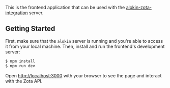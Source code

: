 This is the frontend application that can be used with the
[alokin-zota-integration](https://github.com/federlizer/alokin-zota-integration) server.

## Getting Started

First, make sure that the `alokin` server is running and you're able to access it from your local machine. Then,
install and run the frontend's development server:

```bash
$ npm install
$ npm run dev
```

Open [http://localhost:3000](http://localhost:3000) with your browser to see the page and interact with the Zota API.
